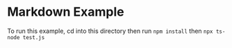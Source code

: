 # Markdown Example

To run this example, cd into this directory then run `npm install` then `npx ts-node test.js`
